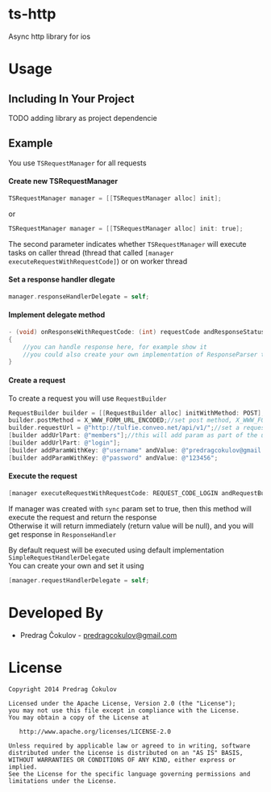 ts-http
====================

Async http library for ios


Usage
=====


Including In Your Project
-------------------------

TODO adding library as project dependencie

Example
-------------------------

You use `TSRequestManager` for all requests  

#### Create new TSRequestManager

``` objective-c
TSRequestManager manager = [[TSRequestManager alloc] init];
```
or
``` objective-c
TSRequestManager manager = [[TSRequestManager alloc] init: true];
```
The second parameter indicates whether `TSRequestManager` will execute tasks on caller thread (thread that called `[manager executeRequestWithRequestCode]`) or on worker thread

#### Set a response handler dlegate

```objective-c
manager.responseHandlerDelegate = self;
```
#### Implement delegate method

```objective-c
- (void) onResponseWithRequestCode: (int) requestCode andResponseStatus: (int) responseStatus andResponseParser: (ResponseParser*) responseParser
{
    //you can handle response here, for example show it
    //you could also create your own implementation of ResponseParser that will parse the response and return the result
}
```  

#### Create a request

To create a request you will use `RequestBuilder`

```objective-c
RequestBuilder builder = [[RequestBuilder alloc] initWithMethod: POST];//create new RequestBuilder with HTTP POST method
builder.postMethod = X_WWW_FORM_URL_ENCODED;//set post method, X_WWW_FORM_URL_ENCODED is default so you don't need to set it
builder.requestUrl = @"http://tulfie.conveo.net/api/v1/";//set a request url. You can also call static method `setDefaultRequestUrl` once, instead of setting is every time
[builder addUrlPart: @"members"];//this will add param as part of the url. eg. http://tulfie.conveo.net/api/v1/member/login
[builder addUrlPart: @"login"];
[builder addParamWithKey: @"username" andValue: @"predragcokulov@gmail.com"];//add POST param, if HTTP method was GET, then this would put param in url. eg. http://tulfie.conveo.net/api/v1/member/login?username=predragcokulov@gmail.com
[builder addParamWithKey: @"password" andValue: @"123456";
```

#### Execute the request

```objective-c
[manager executeRequestWithRequestCode: REQUEST_CODE_LOGIN andRequestBuilder: builder);
```

If manager was created with `sync` param set to true, then this method will execute the request and return the response  
Otherwise it will return immediately (return value will be null), and you will get response in `ResponseHandler`  

By default request will be executed using default implementation `SimpleRequestHandlerDelegate`  
You can create your own and set it using  

```objective-c
[manager.requestHandlerDelegate = self;
```

Developed By
============

* Predrag Čokulov - <predragcokulov@gmail.com>



License
=======

    Copyright 2014 Predrag Čokulov

    Licensed under the Apache License, Version 2.0 (the "License");
    you may not use this file except in compliance with the License.
    You may obtain a copy of the License at

       http://www.apache.org/licenses/LICENSE-2.0

    Unless required by applicable law or agreed to in writing, software
    distributed under the License is distributed on an "AS IS" BASIS,
    WITHOUT WARRANTIES OR CONDITIONS OF ANY KIND, either express or implied.
    See the License for the specific language governing permissions and
    limitations under the License.



 [1]: https://github.com/pedja1/FontWidgets/releases
